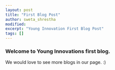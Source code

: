 ```yaml
---
layout: post
title: "First Blog Post"
author: sweta_shrestha
modified:
excerpt: "Young Innovation First Blog Post"
tags: []
---
```


### Welcome to Young Innovations first blog.
We would love to see more blogs in our page. :)
